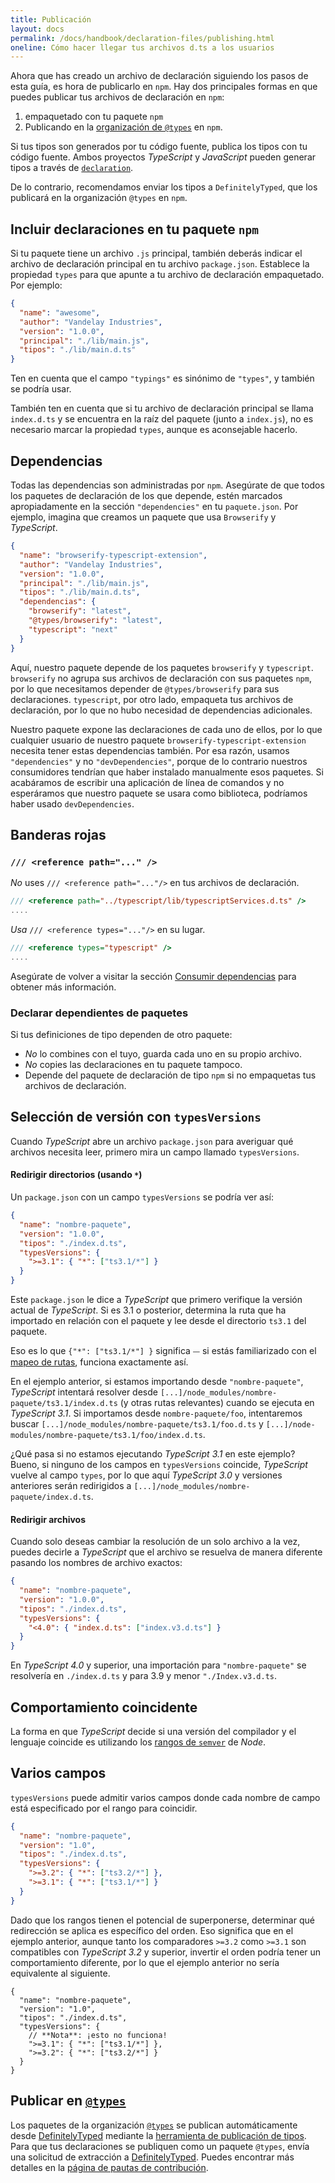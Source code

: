 ```yaml
---
title: Publicación
layout: docs
permalink: /docs/handbook/declaration-files/publishing.html
oneline: Cómo hacer llegar tus archivos d.ts a los usuarios
---
```


Ahora que has creado un archivo de declaración siguiendo los pasos de esta guía, es hora de publicarlo en `npm`.
Hay dos principales formas en que puedes publicar tus archivos de declaración en `npm`:

1. empaquetado con tu paquete `npm`
2. Publicando en la [organización de `@types`](https://www.npmjs.com/~types) en `npm`.

Si tus tipos son generados por tu código fuente, publica los tipos con tu código fuente. Ambos proyectos *TypeScript* y *JavaScript* pueden generar tipos a través de [`declaration`](/tsconfig#declaration).

De lo contrario, recomendamos enviar los tipos a `DefinitelyTyped`, que los publicará en la organización `@types` en `npm`.

## Incluir declaraciones en tu paquete `npm`

Si tu paquete tiene un archivo `.js` principal, también deberás indicar el archivo de declaración principal en tu archivo `package.json`.
Establece la propiedad `types` para que apunte a tu archivo de declaración empaquetado.
Por ejemplo:

```json
{
  "name": "awesome",
  "author": "Vandelay Industries",
  "version": "1.0.0",
  "principal": "./lib/main.js",
  "tipos": "./lib/main.d.ts"
}
```

Ten en cuenta que el campo `"typings"` es sinónimo de `"types"`, y también se podría usar.

También ten en cuenta que si tu archivo de declaración principal se llama `index.d.ts` y se encuentra en la raíz del paquete (junto a `index.js`), no es necesario marcar la propiedad `types`, aunque es aconsejable hacerlo.

## Dependencias

Todas las dependencias son administradas por `npm`.
Asegúrate de que todos los paquetes de declaración de los que depende, estén marcados apropiadamente en la sección `"dependencies"` en tu `paquete.json`.
Por ejemplo, imagina que creamos un paquete que usa `Browserify` y *TypeScript*.

```json
{
  "name": "browserify-typescript-extension",
  "author": "Vandelay Industries",
  "version": "1.0.0",
  "principal": "./lib/main.js",
  "tipos": "./lib/main.d.ts",
  "dependencias": {
    "browserify": "latest",
    "@types/browserify": "latest",
    "typescript": "next"
  }
}
```

Aquí, nuestro paquete depende de los paquetes `browserify` y `typescript`.
`browserify` no agrupa sus archivos de declaración con sus paquetes `npm`, por lo que necesitamos depender de `@types/browserify` para sus declaraciones.
`typescript`, por otro lado, empaqueta tus archivos de declaración, por lo que no hubo necesidad de dependencias adicionales.

Nuestro paquete expone las declaraciones de cada uno de ellos, por lo que cualquier usuario de nuestro paquete `browserify-typescript-extension` necesita tener estas dependencias también.
Por esa razón, usamos `"dependencies"` y no `"devDependencies"`, porque de lo contrario nuestros consumidores tendrían que haber instalado manualmente esos paquetes.
Si acabáramos de escribir una aplicación de línea de comandos y no esperáramos que nuestro paquete se usara como biblioteca, podríamos haber usado `devDependencies`.

## Banderas rojas

### `/// <reference path="..." />`

*No* uses `/// <reference path="..."/>` en tus archivos de declaración.

```ts
/// <reference path="../typescript/lib/typescriptServices.d.ts" />
....
```

*Usa* `/// <reference types="..."/>` en su lugar.

```ts
/// <reference types="typescript" />
....
```

Asegúrate de volver a visitar la sección [Consumir dependencias](/es/docs/handbook/declaration-files/library-structures.html#consumir-dependencias) para obtener más información.

### Declarar dependientes de paquetes

Si tus definiciones de tipo dependen de otro paquete:

- *No* lo combines con el tuyo, guarda cada uno en su propio archivo.
- *No* copies las declaraciones en tu paquete tampoco.
- Depende del paquete de declaración de tipo `npm` si no empaquetas tus archivos de declaración.

## Selección de versión con `typesVersions`

Cuando *TypeScript* abre un archivo `package.json` para averiguar qué archivos necesita leer, primero mira un campo llamado `typesVersions`.

#### Redirigir directorios (usando `*`)

Un `package.json` con un campo `typesVersions` se podría ver así:

```json
{
  "name": "nombre-paquete",
  "version": "1.0.0",
  "tipos": "./index.d.ts",
  "typesVersions": {
    ">=3.1": { "*": ["ts3.1/*"] }
  }
}
```

Este `package.json` le dice a *TypeScript* que primero verifique la versión actual de *TypeScript*.
Si es 3.1 o posterior, determina la ruta que ha importado en relación con el paquete y lee desde el directorio `ts3.1` del paquete.

Eso es lo que `{"*": ["ts3.1/*"] }` significa ⏤ si estás familiarizado con el [mapeo de rutas](/tsconfig#rutas), funciona exactamente así.

En el ejemplo anterior, si estamos importando desde `"nombre-paquete"`, *TypeScript* intentará resolver desde `[...]/node_modules/nombre-paquete/ts3.1/index.d.ts` (y otras rutas relevantes) cuando se ejecuta en *TypeScript 3.1*.
Si importamos desde `nombre-paquete/foo`, intentaremos buscar `[...]/node_modules/nombre-paquete/ts3.1/foo.d.ts` y `[...]/node-modules/nombre-paquete/ts3.1/foo/index.d.ts`.

¿Qué pasa si no estamos ejecutando *TypeScript 3.1* en este ejemplo?
Bueno, si ninguno de los campos en `typesVersions` coincide, *TypeScript* vuelve al campo `types`, por lo que aquí *TypeScript 3.0* y versiones anteriores serán redirigidos a `[...]/node_modules/nombre-paquete/index.d.ts`.

#### Redirigir archivos

Cuando solo deseas cambiar la resolución de un solo archivo a la vez, puedes decirle a *TypeScript* que el archivo se resuelva de manera diferente pasando los nombres de archivo exactos:

```json
{
  "name": "nombre-paquete",
  "version": "1.0.0",
  "tipos": "./index.d.ts",
  "typesVersions": {
    "<4.0": { "index.d.ts": ["index.v3.d.ts"] }
  }
}
```

En *TypeScript 4.0* y superior, una importación para `"nombre-paquete"` se resolvería en `./index.d.ts` y para 3.9 y menor `"./Index.v3.d.ts`.

## Comportamiento coincidente

La forma en que *TypeScript* decide si una versión del compilador y el lenguaje coincide es utilizando los [rangos de `semver`](https://github.com/npm/node-semver#ranges) de *Node*.

## Varios campos

`typesVersions` puede admitir varios campos donde cada nombre de campo está especificado por el rango para coincidir.

```json tsconfig
{
  "name": "nombre-paquete",
  "version": "1.0",
  "tipos": "./index.d.ts",
  "typesVersions": {
    ">=3.2": { "*": ["ts3.2/*"] },
    ">=3.1": { "*": ["ts3.1/*"] }
  }
}
```

Dado que los rangos tienen el potencial de superponerse, determinar qué redirección se aplica es específico del orden.
Eso significa que en el ejemplo anterior, aunque tanto los comparadores `>=3.2` como `>=3.1` son compatibles con *TypeScript 3.2* y superior, invertir el orden podría tener un comportamiento diferente, por lo que el ejemplo anterior no sería equivalente al siguiente.

```jsonc tsconfig
{
  "name": "nombre-paquete",
  "version": "1.0",
  "tipos": "./index.d.ts",
  "typesVersions": {
    // **Nota**: ¡esto no funciona!
    ">=3.1": { "*": ["ts3.1/*"] },
    ">=3.2": { "*": ["ts3.2/*"] }
  }
}
```

## Publicar en [`@types`](https://www.npmjs.com/~types)

Los paquetes de la organización [`@types`](https://www.npmjs.com/~types) se publican automáticamente desde [DefinitelyTyped](https://github.com/DefinitelyTyped/DefinitelyTyped) mediante la [herramienta de publicación de tipos](https://github.com/microsoft/DefinitelyTyped-tools/tree/master/packages/publisher).
Para que tus declaraciones se publiquen como un paquete `@types`, envía una solicitud de extracción a [DefinitelyTyped](https://github.com/DefinitelyTyped/DefinitelyTyped).
Puedes encontrar más detalles en la [página de pautas de contribución](http://definitelytyped.org/guides/contributing.html).
